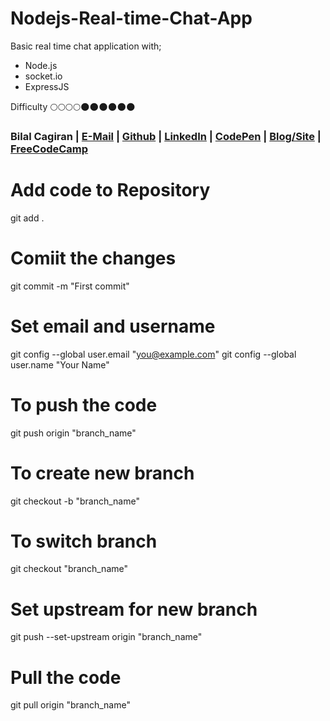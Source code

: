 # Nodejs-Real-time-Chat-App
Basic real time chat application with;
* Node.js 
* socket.io
* ExpressJS

Difficulty :full_moon::full_moon::full_moon::full_moon::new_moon::new_moon::new_moon::new_moon::new_moon::new_moon:

### Bilal Cagiran  | [E-Mail](mailto:bcagiran@hotmail.com) | [Github](https://github.com/extwiii/) | [LinkedIn](https://linkedin.com/in/bilalcagiran) | [CodePen](http://codepen.io/extwiii/) | [Blog/Site](http://bilalcagiran.com) | [FreeCodeCamp](https://www.freecodecamp.com/extwiii) 


# Add code to Repository
git add .

# Comiit the changes
git commit -m "First commit"

# Set email and username
git config --global user.email "you@example.com"
  git config --global user.name "Your Name"

# To push the code
git push origin "branch_name"

# To create new branch
git checkout -b "branch_name"

# To switch branch
git checkout "branch_name"

# Set upstream for new branch
git push --set-upstream origin "branch_name"

# Pull the code 
git pull origin "branch_name"